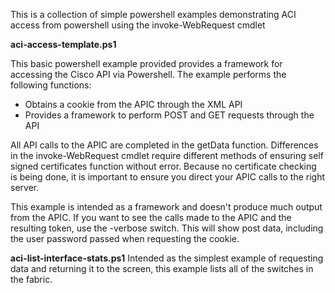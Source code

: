 This is a collection of simple powershell examples demonstrating ACI access from powershell using the invoke-WebRequest cmdlet


**aci-access-template.ps1**

This basic powershell example provided provides a framework for accessing the Cisco API via Powershell. The example performs the following functions:

* Obtains a cookie from the APIC through the XML API
* Provides a framework to perform POST and GET requests through the API

All API calls to the APIC are completed in the getData function. Differences in the invoke-WebRequest cmdlet require different methods of ensuring self signed certificates function without error. Because no certificate checking is being done, it is important to ensure you direct your APIC calls to the right server. 

This example is intended as a framework and doesn't produce much output from the APIC. If you want to see the calls made to the APIC and the resulting token, use the -verbose switch. This will show post data, including the user password passed when requesting the cookie. 

**aci-list-interface-stats.ps1**
Intended as the simplest example of requesting data and returning it to the screen, this example lists all of the switches in the fabric. 
